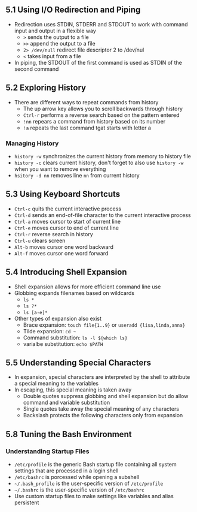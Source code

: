 ## 5.1 Using I/O Redirection and Piping

- Redirection uses STDIN, STDERR and STDOUT to work with command input and output in a flexible way
    - `>` sends the output to a file
    - `>>` append the output to a file
    - `2> /dev/null` redirect file descriptor 2 to /dev/nul
    - `<` takes input from a file
- In piping, the STDOUT of the first command is used as STDIN of the second command

## 5.2 Exploring History
- There are different ways to repeat commands from history
    - The up arrow key allows you to scroll backwards through history
    - `Ctrl-r` performs a reverse search based on the pattern entered
    - `!nn` repears a command from history based on its number
    - `!a` repeats the last command tgat starts with letter a

### Managing History
- `history -w` synchronizes the current history from memory to history file
- `history -c` clears current history, don't forget to also use `history -w` when you want to remove everything
- `hsitory -d nn` removes line `nn` from current history

## 5.3 Using Keyboard Shortcuts

- `Ctrl-c` quits the current interactive process
- `Ctrl-d` sends an end-of-file character to the current interactive process
- `Ctrl-a` moves cursor to start of current line
- `Ctrl-e` moves cursor to end of current line
- `Ctrl-r` reverse search in history
- `Ctrl-u` clears screen
- `Alt-b` moves cursor one word backward
- `Alt-f` moves cursor one word forward

## 5.4 Introducing Shell Expansion

- Shell expansion allows for more efficient command line use
- Globbing expands filenames based on wildcards
    - `ls *`
    - `ls ?*`
    - `ls [a-e]*`
- Other types of expansion also exist
    - Brace expansion: `touch file{1..9}` or `useradd {lisa,linda,anna}`
    - Tilde expansion: `cd ~`
    - Command substitution: `ls -l ${which ls}`
    - varialbe substitution: `echo $PATH`

## 5.5 Understanding Special Characters
- In expansion, special characters are interpreted by the shell to attribute a special meaning to the variables
- In escaping, this special meaning is taken away
    - Double quotes suppress globbing and shell expansion but do allow command and variable substitution
    - Single quotes take away the special meaning of any characters
    - Backslash protects the following characters only from expansion

## 5.8 Tuning the Bash Environment

### Understanding Startup Files

- `/etc/profile` is the generic Bash startup file containing all system settings that are processed in a login shell
- `/etc/bashrc` is porcessed while opening a subshell
- `~/.bash_profile` is the user-specific version of `/etc/profile`
- `~/.bashrc` is the user-specific version of `/etc/bashrc`
- Use custom startup files to make settings like variables and alias persistent